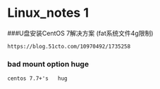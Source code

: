 # Linux_notes 1

###U盘安装CentOS 7解决方案 (fat系统文件4g限制)






    https://blog.51cto.com/10970492/1735258




### bad mount option huge 
    centos 7.7+'s   hug


